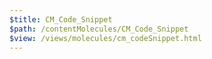 ```yaml
---
$title: CM_Code_Snippet
$path: /contentMolecules/CM_Code_Snippet
$view: /views/molecules/cm_codeSnippet.html
---
```


